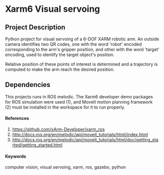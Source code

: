 # Xarm6 Visual servoing
## Project Description
Python project for visual servoing of a 6-DOF XARM robotic arm. An outside camera identifies two QR codes, one with the word 'robot' encoded corresponding to the arm's gripper position, and other with the word 'target' encoding, used to identify the target object's position.

Relative position of these points of interest is determined and a trajectory is computed to make the arm reach the desired position.

## Dependencies
This projects runs in ROS melodic. The Xarm6 developer demo packages for ROS simulation were used (1), and MoveIt motion planning framework (2) must be installed in the workspace for it to run properly.


#### References
1. https://github.com/xArm-Developer/xarm_ros
2. http://docs.ros.org/en/melodic/api/moveit_tutorials/html/index.html
3. http://docs.ros.org/en/melodic/api/moveit_tutorials/html/doc/getting_started/getting_started.html

#### Keywords
computer vision, visual servoing, xarm, ros, gazebo, python

